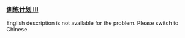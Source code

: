 ### [训练计划 III](https://leetcode.com/problems/fan-zhuan-lian-biao-lcof)

<p>English description is not available for the problem. Please switch to Chinese.</p>
